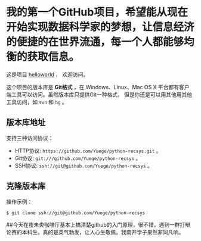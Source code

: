 # 我的第一个GitHub项目，希望能从现在开始实现数据科学家的梦想，让信息经济的便捷的在世界流通，每一个人都能够均衡的获取信息。

这是项目 [helloworld](https://github.com/Yuege/python-recsys) ，
欢迎访问。

这个项目的版本库是 **Git格式** ，在 Windows、Linux、Mac OS X
平台都有客户端工具可以访问。虽然版本库只提供Git一种格式，
但是你还是可以用其他用其他工具访问，如 ``svn`` 和 ``hg`` 。

## 版本库地址

支持三种访问协议：

* HTTP协议: `https://github.com/Yuege/python-recsys.git` 。
* Git协议: `git:///github.com/Yuege/python-recsys` 。
* SSH协议: `ssh://git@github.com/Yuege/python-recsys` 。

## 克隆版本库

操作示例：

    $ git clone ssh://git@github.com/Yuege/python-recsys

##今天在夜未央咖啡厅基本上搞清楚github的入门原理，很不错，遇到一群打辩论赛的本科生。真的是英气勃发，让人心生敬佩。我南开学子果然非同凡响。